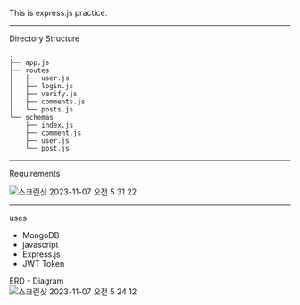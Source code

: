 This is express.js practice.

---

Directory Structure

```
.
├── app.js
├── routes
│   ├── user.js
│   ├── login.js
│   ├── verify.js
│   ├── comments.js
│   └── posts.js
└── schemas
    ├── index.js
    ├── comment.js
    ├── user.js
    └── post.js
```
---

Requirements
<br>

![스크린샷 2023-11-07 오전 5 31 22](https://github.com/Hojip-Kim/week13_Express/assets/101489057/6c631f4a-8d5b-4066-80ff-99f55c103344)

---

uses
- MongoDB
- javascript
- Express.js
- JWT Token

ERD - Diagram
<br>
![스크린샷 2023-11-07 오전 5 24 12](https://github.com/Hojip-Kim/week13_Express/assets/101489057/29fea3b8-671f-4a4d-abaf-71a7eaeb13f8)

